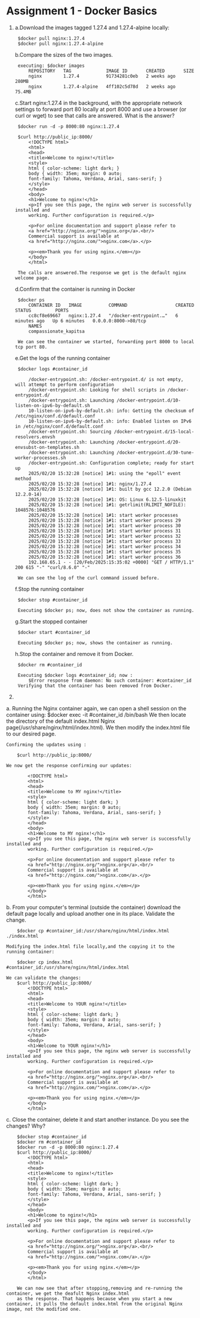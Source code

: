# Assignment 1 - Docker Basics

1)
    a.Download the images tagged 1.27.4 and 1.27.4-alpine locally:

        $docker pull nginx:1.27.4
        $docker pull nginx:1.27.4-alpine

    b.Compare the sizes of the two images.

        executing: $docker images
            REPOSITORY   TAG             IMAGE ID       CREATED       SIZE
            nginx        1.27.4          91734281c0eb   2 weeks ago   280MB
            nginx        1.27.4-alpine   4ff102c5d78d   2 weeks ago   75.4MB

    c.Start nginx:1.27.4 in the background, with the appropriate network settings to forward port 80 locally at port 8000   and use a browser (or curl or wget) to see that calls are answered. What is the answer?
        
        $docker run -d -p 8000:80 nginx:1.27.4

        $curl http://public_ip:8000/
            <!DOCTYPE html>
            <html>
            <head>
            <title>Welcome to nginx!</title>
            <style>
            html { color-scheme: light dark; }
            body { width: 35em; margin: 0 auto;
            font-family: Tahoma, Verdana, Arial, sans-serif; }
            </style>
            </head>
            <body>
            <h1>Welcome to nginx!</h1>
            <p>If you see this page, the nginx web server is successfully installed and
            working. Further configuration is required.</p>

            <p>For online documentation and support please refer to
            <a href="http://nginx.org/">nginx.org</a>.<br/>
            Commercial support is available at
            <a href="http://nginx.com/">nginx.com</a>.</p>

            <p><em>Thank you for using nginx.</em></p>
            </body>
            </html>

        The calls are answered.The response we get is the default nginx welcome page.
    
    d.Confirm that the container is running in Docker
    
        $docker ps
            CONTAINER ID   IMAGE          COMMAND                  CREATED         STATUS         PORTS                
            cc8cf8e69667   nginx:1.27.4   "/docker-entrypoint.…"   6 minutes ago   Up 6 minutes   0.0.0.0:8000->80/tcp 
            NAMES
            compassionate_kapitsa  

        We can see the container we started, forwarding port 8000 to local tcp port 80.

    e.Get the logs of the running container

        $docker logs #container_id

            /docker-entrypoint.sh: /docker-entrypoint.d/ is not empty, will attempt to perform configuration
            /docker-entrypoint.sh: Looking for shell scripts in /docker-entrypoint.d/
            /docker-entrypoint.sh: Launching /docker-entrypoint.d/10-listen-on-ipv6-by-default.sh
            10-listen-on-ipv6-by-default.sh: info: Getting the checksum of /etc/nginx/conf.d/default.conf
            10-listen-on-ipv6-by-default.sh: info: Enabled listen on IPv6 in /etc/nginx/conf.d/default.conf
            /docker-entrypoint.sh: Sourcing /docker-entrypoint.d/15-local-resolvers.envsh
            /docker-entrypoint.sh: Launching /docker-entrypoint.d/20-envsubst-on-templates.sh
            /docker-entrypoint.sh: Launching /docker-entrypoint.d/30-tune-worker-processes.sh
            /docker-entrypoint.sh: Configuration complete; ready for start up
            2025/02/20 15:32:28 [notice] 1#1: using the "epoll" event method
            2025/02/20 15:32:28 [notice] 1#1: nginx/1.27.4
            2025/02/20 15:32:28 [notice] 1#1: built by gcc 12.2.0 (Debian 12.2.0-14) 
            2025/02/20 15:32:28 [notice] 1#1: OS: Linux 6.12.5-linuxkit
            2025/02/20 15:32:28 [notice] 1#1: getrlimit(RLIMIT_NOFILE): 1048576:1048576
            2025/02/20 15:32:28 [notice] 1#1: start worker processes
            2025/02/20 15:32:28 [notice] 1#1: start worker process 29
            2025/02/20 15:32:28 [notice] 1#1: start worker process 30
            2025/02/20 15:32:28 [notice] 1#1: start worker process 31
            2025/02/20 15:32:28 [notice] 1#1: start worker process 32
            2025/02/20 15:32:28 [notice] 1#1: start worker process 33
            2025/02/20 15:32:28 [notice] 1#1: start worker process 34
            2025/02/20 15:32:28 [notice] 1#1: start worker process 35
            2025/02/20 15:32:28 [notice] 1#1: start worker process 36
            192.168.65.1 - - [20/Feb/2025:15:35:02 +0000] "GET / HTTP/1.1" 200 615 "-" "curl/8.6.0" "-"

        We can see the log of the curl command issued before.
    
    f.Stop the running container
    
        $docker stop #container_id

        Executing $docker ps; now, does not show the container as running.

    g.Start the stopped container
    
        $docker start #container_id
        
        Executing $docker ps; now, shows the container as running.

    h.Stop the container and remove it from Docker.

        $docker rm #container_id

        Executing $docker logs #container_id; now :
            $Error response from daemon: No such container: #container_id
        Verifying that the container has been removed from Docker.



2)

a.
    Running the Nginx container again, we can open a shell session on the container using:
        $docker exec -it #container_id /bin/bash
    We then locate the directory of the default index.html Nginx page(/usr/share/nginx/html/index.html).
    We then modify the index.html file to our desired page.

    Confirming the updates using :

        $curl http://public_ip:8000/
    
    We now get the response confirming our updates:

            <!DOCTYPE html>
            <html>
            <head>
            <title>Welcome to MY nginx!</title>
            <style>
            html { color-scheme: light dark; }
            body { width: 35em; margin: 0 auto;
            font-family: Tahoma, Verdana, Arial, sans-serif; }
            </style>
            </head>
            <body>
            <h1>Welcome to MY nginx!</h1>
            <p>If you see this page, the nginx web server is successfully installed and
            working. Further configuration is required.</p>

            <p>For online documentation and support please refer to
            <a href="http://nginx.org/">nginx.org</a>.<br/>
            Commercial support is available at
            <a href="http://nginx.com/">nginx.com</a>.</p>

            <p><em>Thank you for using nginx.</em></p>
            </body>
            </html>

b.
    From your computer's terminal (outside the container) download the default page locally and upload another one in its place. Validate the change.

        
        $docker cp #container_id:/usr/share/nginx/html/index.html ./index.html

    Modifying the index.html file locally,and the copying it to the running container:

        $docker cp index.html #container_id:/usr/share/nginx/html/index.html

    We can validate the changes:
        $curl http://public_ip:8000/
            <!DOCTYPE html>
            <html>
            <head>
            <title>Welcome to YOUR nginx!</title>
            <style>
            html { color-scheme: light dark; }
            body { width: 35em; margin: 0 auto;
            font-family: Tahoma, Verdana, Arial, sans-serif; }
            </style>
            </head>
            <body>
            <h1>Welcome to YOUR nginx!</h1>
            <p>If you see this page, the nginx web server is successfully installed and
            working. Further configuration is required.</p>

            <p>For online documentation and support please refer to
            <a href="http://nginx.org/">nginx.org</a>.<br/>
            Commercial support is available at
            <a href="http://nginx.com/">nginx.com</a>.</p>

            <p><em>Thank you for using nginx.</em></p>
            </body>
            </html>    

c.
    Close the container, delete it and start another instance. Do you see the changes? Why?
        
        $docker stop #container_id
        $docker rm #container_id
        $docker run -d -p 8000:80 nginx:1.27.4
        $curl http://public_ip:8000/
            <!DOCTYPE html>
            <html>
            <head>
            <title>Welcome to nginx!</title>
            <style>
            html { color-scheme: light dark; }
            body { width: 35em; margin: 0 auto;
            font-family: Tahoma, Verdana, Arial, sans-serif; }
            </style>
            </head>
            <body>
            <h1>Welcome to nginx!</h1>
            <p>If you see this page, the nginx web server is successfully installed and
            working. Further configuration is required.</p>

            <p>For online documentation and support please refer to
            <a href="http://nginx.org/">nginx.org</a>.<br/>
            Commercial support is available at
            <a href="http://nginx.com/">nginx.com</a>.</p>

            <p><em>Thank you for using nginx.</em></p>
            </body>
            </html>

        We can now see that after stopping,removing and re-running the container, we get the deafult Nginx index.html 
        as the response. That happens because when you start a new container, it pulls the default index.html from the original Nginx image, not the modified one.